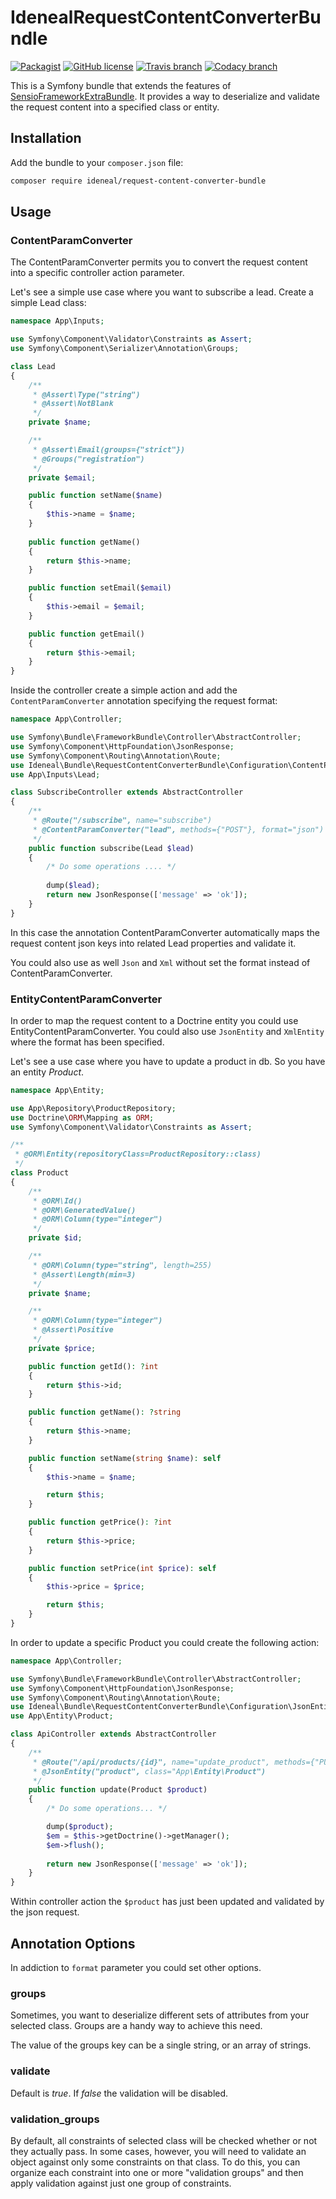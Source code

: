 # IdenealRequestContentConverterBundle

[![Packagist](https://img.shields.io/packagist/php-v/ideneal/request-content-converter-bundle.svg?style=flat-square)](https://packagist.org/packages/ideneal/request-content-converter-bundle)
[![GitHub license](https://img.shields.io/badge/license-MIT-blue.svg?style=flat-square)](https://raw.githubusercontent.com/Ideneal/IdenealRequestContentConverterBundle/master/LICENSE)
[![Travis branch](https://img.shields.io/travis/Ideneal/IdenealRequestContentConverterBundle/master.svg?style=flat-square)](https://travis-ci.org/Ideneal/IdenealRequestContentConverterBundle)
[![Codacy branch](https://img.shields.io/codacy/grade/fd2aeec49ab54ba4960ad04352ee2ce2/master.svg?style=flat-square)](https://www.codacy.com/app/ideneal-ztl/IdenealRequestContentConverterBundle)

This is a Symfony bundle that extends the features of [SensioFrameworkExtraBundle](https://github.com/sensiolabs/SensioFrameworkExtraBundle).
It provides a way to  deserialize and validate the request content into a specified class or entity.

Installation
------------

Add the bundle to your `composer.json` file:

```bash
composer require ideneal/request-content-converter-bundle
``` 

Usage
-----

### ContentParamConverter

The ContentParamConverter permits you to convert the request content into a specific controller action parameter.

Let's see a simple use case where you want to subscribe a lead.
Create a simple Lead class:

```php
namespace App\Inputs;

use Symfony\Component\Validator\Constraints as Assert;
use Symfony\Component\Serializer\Annotation\Groups;

class Lead
{
    /**
     * @Assert\Type("string")
     * @Assert\NotBlank
     */
    private $name;

    /**
     * @Assert\Email(groups={"strict"})
     * @Groups("registration")
     */
    private $email;

    public function setName($name)
    {
        $this->name = $name;
    }
    
    public function getName()
    {
        return $this->name;
    }

    public function setEmail($email)
    {
        $this->email = $email;
    }

    public function getEmail()
    {
        return $this->email;
    }
}
```

Inside the controller create a simple action and add the `ContentParamConverter` annotation specifying the request format:

```php
namespace App\Controller;

use Symfony\Bundle\FrameworkBundle\Controller\AbstractController;
use Symfony\Component\HttpFoundation\JsonResponse;
use Symfony\Component\Routing\Annotation\Route;
use Ideneal\Bundle\RequestContentConverterBundle\Configuration\ContentParamConverter;
use App\Inputs\Lead;

class SubscribeController extends AbstractController
{
    /**
     * @Route("/subscribe", name="subscribe")
     * @ContentParamConverter("lead", methods={"POST"}, format="json")
     */
    public function subscribe(Lead $lead)
    {
        /* Do some operations .... */
         
        dump($lead);
        return new JsonResponse(['message' => 'ok']);
    }
}
```
In this case the annotation ContentParamConverter automatically maps the request content json keys into related Lead properties and validate it.

You could also use as well `Json` and `Xml` without set the format instead of ContentParamConverter.


### EntityContentParamConverter

In order to map the request content to a Doctrine entity you could use EntityContentParamConverter.
You could also use `JsonEntity` and `XmlEntity` where the format has been specified.

Let's see a use case where you have to update a product in db.
So you have an entity _Product_.

```php
namespace App\Entity;

use App\Repository\ProductRepository;
use Doctrine\ORM\Mapping as ORM;
use Symfony\Component\Validator\Constraints as Assert;

/**
 * @ORM\Entity(repositoryClass=ProductRepository::class)
 */
class Product
{
    /**
     * @ORM\Id()
     * @ORM\GeneratedValue()
     * @ORM\Column(type="integer")
     */
    private $id;

    /**
     * @ORM\Column(type="string", length=255)
     * @Assert\Length(min=3)
     */
    private $name;

    /**
     * @ORM\Column(type="integer")
     * @Assert\Positive
     */
    private $price;

    public function getId(): ?int
    {
        return $this->id;
    }

    public function getName(): ?string
    {
        return $this->name;
    }

    public function setName(string $name): self
    {
        $this->name = $name;

        return $this;
    }

    public function getPrice(): ?int
    {
        return $this->price;
    }

    public function setPrice(int $price): self
    {
        $this->price = $price;

        return $this;
    }
}
```

In order to update a specific Product you could create the following action:

```php
namespace App\Controller;

use Symfony\Bundle\FrameworkBundle\Controller\AbstractController;
use Symfony\Component\HttpFoundation\JsonResponse;
use Symfony\Component\Routing\Annotation\Route;
use Ideneal\Bundle\RequestContentConverterBundle\Configuration\JsonEntity;
use App\Entity\Product;

class ApiController extends AbstractController
{
    /**
     * @Route("/api/products/{id}", name="update_product", methods={"PUT"})
     * @JsonEntity("product", class="App\Entity\Product")
     */
    public function update(Product $product)
    {
        /* Do some operations... */

        dump($product);
        $em = $this->getDoctrine()->getManager();
        $em->flush();
        
        return new JsonResponse(['message' => 'ok']);
    }
}
```

Within controller action the `$product` has just been updated and validated by the json request.

Annotation Options
------------------

In addiction to `format` parameter you could set other options.

### groups

Sometimes, you want to deserialize different sets of attributes from your selected class.
Groups are a handy way to achieve this need.

The value of the groups key can be a single string, or an array of strings.

### validate

Default is _true_. If _false_ the validation will be disabled.

### validation_groups

By default, all constraints of selected class will be checked whether or not they actually pass. 
In some cases, however, you will need to validate an object against only some constraints on that class. 
To do this, you can organize each constraint into one or more "validation groups" and then apply validation against just one group of constraints.
